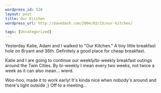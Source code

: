 ```yaml
--- 
wordpress_id: 528
layout: post
title: Our Kitchen
wordpress_url: http://davedash.com/2004/03/15/our-kitchen/

tags: [Uncategorized]
---
```


Yesterday Katie, Adam and I walked to "Our Kitchen."  A tiny little breakfast hole on Bryant and 36th.  Definitely a good place for cheap breakfast.

Katie and I are going to continue our weekly/bi-weekly breakfast outings around the Twin Cities.  By bi-weekly I mean every two weeks, not twice a week as it can also mean... wierd.

Woo-hoo, made it to work early!  It's kinda nice when nobody's around and there's light outside ;)  Off to a meeting...
